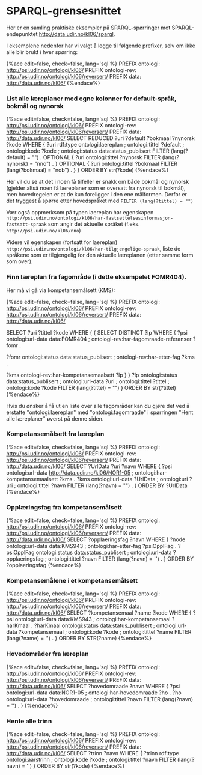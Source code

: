# SPARQL-grensesnittet

Her er en samling praktiske eksempler på SPARQL-spørringer mot SPARQL-endepunktet  http://data.udir.no/kl06/sparql.

I eksemplene nedenfor har vi valgt å legge til følgende prefixer, selv om ikke alle blir brukt i hver spørring:

{%ace edit=false, check=false, lang='sql'%}
PREFIX ontologi: <http://psi.udir.no/ontologi/kl06/>
PREFIX ontologi-rev: <http://psi.udir.no/ontologi/kl06/reversert/>
PREFIX data: <http://data.udir.no/kl06/>
{%endace%}


### List alle læreplaner med egne kolonner for default-språk, bokmål og nynorsk

{%ace edit=false, check=false, lang='sql'%}
PREFIX ontologi: <http://psi.udir.no/ontologi/kl06/>
PREFIX ontologi-rev: <http://psi.udir.no/ontologi/kl06/reversert/>
PREFIX data: <http://data.udir.no/kl06/>
SELECT REDUCED ?uri ?default ?bokmaal ?nynorsk ?kode 
WHERE {
?uri rdf:type ontologi:laereplan ;
ontologi:tittel ?default ;
ontologi:kode ?kode ;
ontologi:status data:status_publisert
FILTER (lang(?default) = "") .
OPTIONAL {
?uri ontologi:tittel ?nynorsk
FILTER (lang(?nynorsk) = "nno") .
}
OPTIONAL {
?uri ontologi:tittel ?bokmaal
FILTER (lang(?bokmaal) = "nob") .
}
} ORDER BY str(?kode)
{%endace%}

Her vil du se at det i noen få tilfeller er snakk om både bokmål og nynorsk (gjelder altså noen få læreplaner som er oversatt fra nynorsk til bokmål), men hovedregelen er at de kun foreligger i den ene målformen. Derfor er det tryggest å spørre etter hovedspråket med ```FILTER (lang(?tittel) = "")```

Vær også oppmerksom på typen laereplan har egenskapen ```http://psi.udir.no/ontologi/kl06/har-fastsettelsesinformasjon-fastsatt-spraak``` som angir det aktuelle språket (f.eks. ```http://psi.udir.no/kl06/nno```)

Videre vil egenskapen (fortsatt for laereplan) ```http://psi.udir.no/ontologi/kl06/har-tilgjengelige-spraak```, liste de språkene som er tilgjengelig for den aktuelle læreplanen (etter samme form som over).


### Finn læreplan fra fagområde (i dette eksempelet FOMR404). 
Her må vi gå via kompetansemålsett (KMS):

{%ace edit=false, check=false, lang='sql'%}
PREFIX ontologi: <http://psi.udir.no/ontologi/kl06/>
PREFIX ontologi-rev: <http://psi.udir.no/ontologi/kl06/reversert/>
PREFIX data: <http://data.udir.no/kl06/>

SELECT ?uri ?tittel ?kode WHERE {
{
SELECT DISTINCT ?lp WHERE {
?psi ontologi:url-data data:FOMR404 ;
ontologi-rev:har-fagomraade-referanser ?fomr .

?fomr ontologi:status data:status_publisert ;
ontologi-rev:har-etter-fag ?kms .

?kms ontologi-rev:har-kompetansemaalsett ?lp
}
}
?lp ontologi:status data:status_publisert ;
ontologi:url-data ?uri ;
ontologi:tittel ?tittel ;
ontologi:kode ?kode
FILTER (lang(?tittel) = "")
} ORDER BY str(?tittel)
{%endace%}

Hvis du ønsker å få ut en liste over alle fagområder kan du gjøre det ved å erstatte "ontologi:laereplan" med "ontologi:fagomraade" i spørringen "Hent alle læreplaner" øverst på denne siden.

### Kompetansemålsett fra læreplan
{%ace edit=false, check=false, lang='sql'%}
PREFIX ontologi: <http://psi.udir.no/ontologi/kl06/>
PREFIX ontologi-rev: <http://psi.udir.no/ontologi/kl06/reversert/>
PREFIX data: <http://data.udir.no/kl06/>
SELECT ?UrlData ?uri ?navn WHERE {
?psi ontologi:url-data <http://data.udir.no/kl06/NOR1-05> ;
ontologi:har-kompetansemaalsett ?kms .
?kms ontologi:url-data ?UrlData ;
ontologi:uri ?uri ;
ontologi:tittel ?navn
FILTER (lang(?navn) = "") .
} ORDER BY ?UrlData
{%endace%}

### Opplæringsfag fra kompetansemålsett
{%ace edit=false, check=false, lang='sql'%}
PREFIX ontologi: <http://psi.udir.no/ontologi/kl06/>
PREFIX ontologi-rev: <http://psi.udir.no/ontologi/kl06/reversert/>
PREFIX data: <http://data.udir.no/kl06/>
SELECT ?opplaeringsfag ?navn WHERE {
?node ontologi:url-data data:KMS943 ;
ontologi:har-etter-fag ?psiOpplFag .
?psiOpplFag ontologi:status data:status_publisert ;
ontologi:url-data ?opplaeringsfag ;
ontologi:tittel ?navn
FILTER (lang(?navn) = '') .
} ORDER BY ?opplaeringsfag
{%endace%}

### Kompetansemålene i et kompetansemålsett
{%ace edit=false, check=false, lang='sql'%}
PREFIX ontologi: <http://psi.udir.no/ontologi/kl06/>
PREFIX ontologi-rev: <http://psi.udir.no/ontologi/kl06/reversert/>
PREFIX data: <http://data.udir.no/kl06/>
SELECT ?kompetansemaal ?name ?kode WHERE {
?psi ontologi:url-data data:KMS943 ;
ontologi:har-kompetansemaal ?harKmaal .
?harKmaal ontologi:status data:status_publisert ;
ontologi:url-data ?kompetansemaal ;
ontologi:kode ?kode ;
ontologi:tittel ?name
FILTER (lang(?name) = '') .
} ORDER BY STR(?name)
{%endace%}

### Hovedområder fra læreplan
{%ace edit=false, check=false, lang='sql'%}
PREFIX ontologi: <http://psi.udir.no/ontologi/kl06/>
PREFIX ontologi-rev: <http://psi.udir.no/ontologi/kl06/reversert/>
PREFIX data: <http://data.udir.no/kl06/>
SELECT ?hovedomraade ?navn WHERE {
?psi ontologi:url-data data:NOR1-05 ;
ontologi:har-hovedomraade ?ho .
?ho ontologi:url-data ?hovedomraade ;
ontologi:tittel ?navn
FILTER (lang(?navn) = '') .
}
{%endace%}

### Hente alle trinn
{%ace edit=false, check=false, lang='sql'%}
PREFIX ontologi: <http://psi.udir.no/ontologi/kl06/>
PREFIX ontologi-rev: <http://psi.udir.no/ontologi/kl06/reversert/>
PREFIX data: <http://data.udir.no/kl06/>
SELECT ?trinn ?navn WHERE {
?trinn rdf:type ontologi:aarstrinn ;
ontologi:kode ?kode ;
ontologi:tittel ?navn
FILTER (lang(?navn) = '')
} ORDER BY str(?kode)
{%endace%}
